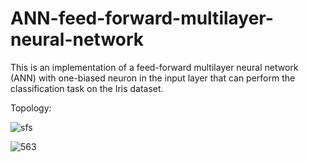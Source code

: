 # ANN-feed-forward-multilayer-neural-network
This is an implementation of a feed-forward multilayer neural network (ANN) with one-biased neuron in the input layer that can perform the classification task on the Iris dataset.


Topology:

![sfs](https://github.com/vincentkipchoge/ANN-feed-forward-multilayer-neural-network/assets/100973751/3b94916d-0561-446c-a127-ebddc3780914)


![563](https://github.com/vincentkipchoge/ANN-feed-forward-multilayer-neural-network/assets/100973751/92c079d0-ed02-437f-9b6f-9929602ea838)
